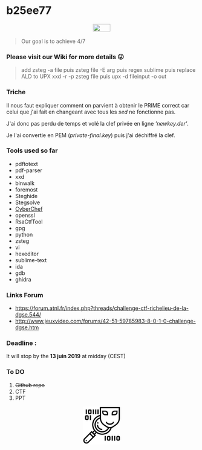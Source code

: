 # b25ee77


<p align="center">
  <img width="30%" height="30%" src="/icon/solved1914.bmp">
</p>

> Our goal is to achieve 4/7

###  Please visit our Wiki for more details 😜

> add zsteg -a file puis zsteg file -E arg puis regex sublime puis replace ALD to UPX
>xxd -r -p zsteg file puis upx -d fileinput -o out


### Triche


Il nous faut expliquer comment on parvient à obtenir le PRIME correct car celui que j'ai fait en changeant avec tous les *sed* ne fonctionne pas. 

J'ai donc pas perdu de temps et volé la clef privée en ligne *'newkey.der'*. 

Je l'ai convertie en PEM (*private-final.key*) puis j'ai déchiffré la clef.


### Tools used so far

 * pdftotext
 * pdf-parser
 * xxd 
 * binwalk
 * foremost
 * Steghide
 * Stegsolve
 * [CyberChef](https://gchq.github.io/CyberChef/)
 * openssl 
 * RsaCtfTool
 * gpg
 * python
 * zsteg
 * vi 
 * hexeditor
 * sublime-text 
 * ida 
 * gdb
 * ghidra


### Links Forum

- https://forum.atnl.fr/index.php?threads/challenge-ctf-richelieu-de-la-dgse.544/
- http://www.jeuxvideo.com/forums/42-51-59785983-8-0-1-0-challenge-dgse.htm

### Deadline : 

It will stop by the **13 juin 2019** at midday (CEST)

### To DO 

1. ~~Github repo~~
2. CTF
3. PPT

<p align="center">
  <img width="100" height="100" src="/icon/a.png">
</p>